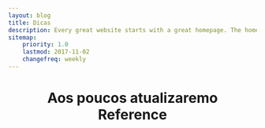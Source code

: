 ```yaml
---
layout: blog
title: Dicas
description: Every great website starts with a great homepage. The homepage tells your viewers what your site is all about and gives your viewers a place to come back to.
sitemap:
    priority: 1.0
    lastmod: 2017-11-02
    changefreq: weekly
---
```



<header class="major">
	<h1>Aos poucos atualizaremo<br />
	Reference</h1>
</header>

